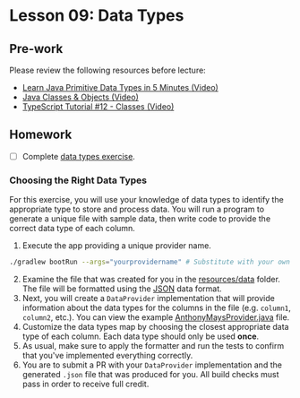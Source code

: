 # Lesson 09: Data Types

## Pre-work

Please review the following resources before lecture:

* [Learn Java Primitive Data Types in 5 Minutes (Video)](https://www.youtube.com/watch?v=cgp5ulbsdJ0)
* [Java Classes & Objects (Video)](https://www.youtube.com/watch?v=IUqKuGNasdM)
* [TypeScript Tutorial #12 - Classes (Video)](https://www.youtube.com/watch?v=OsFwOzr3_sE)

## Homework

- [ ] Complete [data types exercise](#choosing-the-right-data-types).

### Choosing the Right Data Types

For this exercise, you will use your knowledge of data types to identify the appropriate type to store and process data. You will run a program to generate a unique file with sample data, then write code to provide the correct data type of each column.

1. Execute the app providing a unique provider name.

```bash
./gradlew bootRun --args="yourprovidername" # Substitute with your own value
```
2. Examine the file that was created for you in the [resources/data][resources-folder] folder. The file will be formatted using the [JSON][json-link] data format.
3. Next, you will create a `DataProvider` implementation that will provide information about the data types for the columns in the file (e.g. `column1`, `column2`, etc.). You can view the example [AnthonyMaysProvider.java][example-file] file.
4. Customize the data types map by choosing the closest appropriate data type of each column. Each data type should only be used **once**.
5. As usual, make sure to apply the formatter and run the tests to confirm that you've implemented everything correctly.
6. You are to submit a PR with your `DataProvider` implementation and the generated `.json` file that was produced for you. All build checks must pass in order to receive full credit.

[json-link]: https://developer.mozilla.org/en-US/docs/Learn/JavaScript/Objects/JSON
[resources-folder]: ./types/types_app/src/main/resources/data/
[example-file]: ./types/types_app/src/main/java/com/codedifferently/lesson9/dataprovider/AnthonyMaysProvider.java
